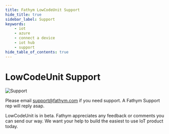 ```yaml
---
title: Fathym LowCodeUnit Support
hide_title: true
sidebar_label: Support
keywords:
    - iot
    - azure
    - connect a device
    - iot hub
    - support
hide_table_of_contents: true
---
```


# LowCodeUnit Support

![Support](/img/beta.png)

Please email <a href="mailto:support@fathym.com">support@fathym.com</a> if you need support. A Fathym Support rep will reply asap.

LowCodeUnit is in beta. Fathym appreciates any feedback or comments you can send our way. We want your help
to build the easiest to use IoT product today.

